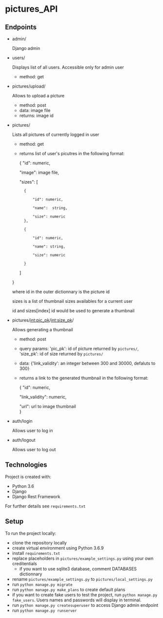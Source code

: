 # pictures_API

## Endpoints
* admin/

    Django admin 

* users/

    Displays list of all users. Accessible only for admin user
   * method: get
 
* pictures/upload/
    
    Allows to upload a picture
    * method: post
    * data: image file
    * returns: image id
* pictures/
    
    Lists all pictures of currently logged in user
    * method: get
    * returns list of user's picutres in the following format:
    
       {
        "id": numeric,
        
        "image": image file,
        
        "sizes": [
        
            {
        
                "id": numeric,
                
                "name":  string,
                
                "size": numeric
            },
            
            {
                
                "id": numeric,
                
                "name": string,
                
                "size": numeric
            
            }
        
        ]
    
    }
    
    where id in the outer dictionnary is the picture id
    
    sizes is a list of thumbnail sizes availables for a current user
    
    id and sizes[index] id would be used to generate a thumbnail

* pictures/<int:pic_pk>/<int:size_pk>/
    
    Allows generating a thumbnail
    * method: post
    * query params: 'pic_pk': id of picture returned by `pictures/`, 'size_pk': id of size returned by `pictures/`
    * data: {'link_validity': an integer between 300 and 30000, defaluts to 300}
    * returns a link to the generated thumbnail in the following format: 
    
      {
        "id": numeric,
        
        "link_validity": numeric,
        
        "url": url to image thumbnail   
      }
     
* auth/login
    
    Allows user to log in
  
* auth/logout

    Allows user to log out


## Technologies
Project is created with:
* Python 3.6
* Django 
* Django Rest Framework

For further details see `requirements.txt`

## Setup
To run the project locally:
* clone the repository locally
* create virtual environment using Python 3.6.9
* install `requirements.txt`
* replace placeholders in `pictures/example_settings.py` using your own creditentials
  * if you want to use sqlite3 database, comment DATABASES dictionnary
* rename `pictures/example_settings.py` to `pictures/local_settings.py` 
* run `python manage.py migrate`
* run `python manage.py make_plans` to create default plans
* if you want to create fake users to test the project, run `python manage.py fake_users`. Users names and passwords will display in terminal.
* run `python manage.py createsuperuser` to access Django admin endpoint
* run `python manage.py runserver`
